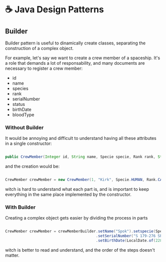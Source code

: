 # ☕ Java Design Patterns

## Builder

Builder pattern is useful to dinamically create classes, separating the construction of a complex object.

For example, let's say we want to create a crew member of a spaceship. It's a role that demands a lot of responsability, and many documents are necessary to register a crew member:

- id
- name
- species
- rank
- serialNumber
- status
- birthDate
- bloodType

### Without Builder

It would be annoying and difficult to understand having all these attributes in a single constructor:

```java

public CrewMember(Integer id, String name, Specie specie, Rank rank, String serialNumber, Status status, Date birthDate, BloodType bloodType);

```

and the creation would be:
```java

CrewMember crewMember = new CrewMember(1, "Kirk", Specie.HUMAN, Rank.CAPTAIN, "SC937-0176CEC", Status.DECEASED, LocalDate.of(2233, 3, 22), BloodType.AB);

```

witch is hard to understand what each part is, and is important to keep everything in the same place implemented by the constructor.


### With Builder
Creating a complex object gets easier by dividing the process in parts

```java

CrewMember crewMember = crewMemberBuilder.setName("Spok").setspecie(Specie.VULCANO).setRank(Rank.COMMANDER)
                                         .setSerialNumber("S 179-276 SP").setStatus(Status.MISSING)
                                         .setBirthDate(LocalDate.of(2285, 1, 6)).setBloodType(BloodType.T).build();

```

witch is better to read and understand, and the order of the steps doesn't matter.
